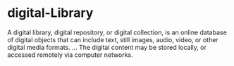 # digital-Library
A digital library, digital repository, or digital collection, is an online database of digital objects that can include text, still images, audio, video, or other digital media formats. ... The digital content may be stored locally, or accessed remotely via computer networks.
